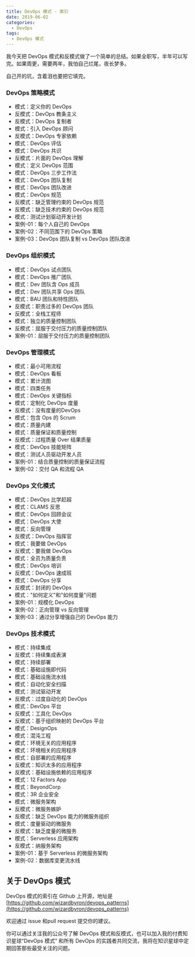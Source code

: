 ```yaml
---
title: DevOps 模式 - 索引
date: 2019-06-02
categories: 
  - DevOps
tags:
  - DevOps 模式
---
```


我今天把 DevOps 模式和反模式做了一个简单的总结。如果全职写，半年可以写完。如果周更，需要两年，我怕自己烂尾，夜长梦多。

自己开的坑，含着泪也要把它填完。

### DevOps 策略模式

* 模式：定义你的 DevOps
* 反模式：DevOps 教条主义
* 反模式：DevOps 复制者
* 模式：引入 DevOps 顾问
* 反模式：DevOps 专家依赖
* 模式：DevOps 评估
* 模式：DevOps 共识
* 反模式：片面的 DevOps 理解
* 模式：定义 DevOps 范围
* 模式：DevOps 三步工作法
* 模式：DevOps 团队复制
* 模式：DevOps 团队改进
* 模式：DevOps 规范
* 反模式：缺乏管理约束的 DevOps 规范
* 反模式：缺乏技术约束的 DevOps 规范
* 模式：测试计划驱动开发计划
* 案例-01：每个人自己的 DevOps
* 案例-02：不同范围下的 DevOps 策略
* 案例-03：DevOps 团队复制 vs DevOps 团队改进

### DevOps 组织模式

* 模式：DevOps 试点团队
* 模式：DevOps 推广团队
* 模式：Dev 团队含 Ops 成员
* 模式：Dev 团队共享 Ops 团队
* 模式：BAU 团队和特性团队
* 反模式：职责过多的 DevOps 团队
* 反模式：全栈工程师
* 模式：独立的质量控制团队
* 反模式：屈服于交付压力的质量控制团队
* 案例-01：屈服于交付压力的质量控制团队

### DevOps 管理模式

* 模式：最小可用流程
* 模式：DevOps 看板
* 模式：累计流图
* 模式：四类任务
* 模式：DevOps 关键指标
* 模式：定制化 DevOps 度量
* 反模式：没有度量的DevOps
* 模式：包含 Ops 的 Scrum
* 模式：质量内建
* 模式：质量保证和质量控制
* 反模式：过程质量 Over 结果质量
* 模式：DevOps 技能矩阵
* 模式：测试人员驱动开发人员
* 案例-01：结合质量控制的质量保证流程
* 案例-02：交付 QA 和流程 QA

### DevOps 文化模式

* 模式：DevOps 比学赶超
* 模式：CLAMS 反思
* 模式：DevOps 回顾会议
* 模式：DevOps 大使
* 模式：反向管理
* 反模式：DevOps 指挥官
* 模式：我要做 DevOps
* 反模式：要我做 DevOps
* 模式：全员为质量负责
* 模式：DevOps 培训
* 反模式：DevOps 速成班
* 模式：DevOps 分享
* 反模式：封闭的 DevOps
* 模式："如何定义"和"如何度量"问题
* 案例-01：规模化 DevOps
* 案例-02：正向管理 vs 反向管理
* 案例-03：通过分享增强自己的 DevOps 能力

### DevOps 技术模式

* 模式：持续集成
* 反模式：持续集成表演
* 模式：持续部署
* 模式：基础设施即代码
* 模式：基础设施流水线
* 模式：自动化安全扫描
* 模式：测试驱动开发
* 反模式：过度自动化的 DevOps
* 模式：DevOps 平台
* 反模式：工具化 DevOps
* 反模式：基于组织映射的 DevOps 平台
* 模式：DesignOps
* 模式：混沌工程
* 模式：环境无关的应用程序
* 模式：环境相关的应用程序
* 模式：自部署的应用程序
* 反模式：知识太多的应用程序
* 反模式：基础设施依赖的应用程序
* 模式：12 Factors App
* 模式：BeyondCorp
* 模式：3R 企业安全
* 模式：微服务架构
* 反模式：微服务嫉妒
* 反模式：缺乏 DevOps 能力的微服务组织
* 模式：度量驱动的微服务
* 反模式：缺乏度量的微服务
* 模式：Serverless 应用架构
* 反模式：纳服务架构
* 案例-01：基于 Serverless 的微服务架构
* 案例-02：数据库变更流水线

## 关于 DevOps 模式

DevOps 模式的索引在 Github 上开源，地址是[https://github.com/wizardbyron/devops_patterns](https://github.com/wizardbyron/devops_patterns)

欢迎通过 issue 和pull request 提交你的建议。

你可以通过关注我的公众号了解 DevOps 模式和反模式，也可以加入我的付费知识星球“DevOps 模式” 和所有 DevOps 的实践者共同交流，我将在知识星球中定期回答那些最受关注的问题。

